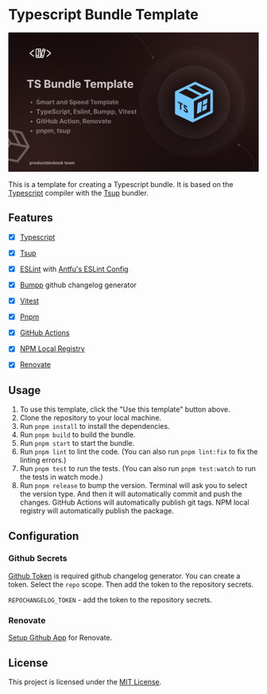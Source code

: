 # Typescript Bundle Template

![Typescript Bundle Template](https://github.com/productdevbookcom/assets/blob/main/ts-bundle-template.jpg?raw=true)


This is a template for creating a Typescript bundle. It is based on the [Typescript](https://www.typescriptlang.org/) compiler with the [Tsup](https://github.com/egoist/tsup) bundler.

## Features

- [x] [Typescript](https://www.typescriptlang.org/)
- [x] [Tsup](https://github.com/egoist/tsup)
- [x] [ESLint](https://eslint.org/) with [Antfu's ESLint Config](https://github.com/antfu/eslint-config)
- [x] [Bumpp](https://github.com/antfu/bumpp) github changelog generator
- [x] [Vitest](https://vitest.dev/)
- [x] [Pnpm](https://pnpm.io/)
- [x] [GitHub Actions]()
- [x] [NPM Local Registry]()
- [x] [Renovate]()


## Usage

1. To use this template, click the "Use this template" button above.
2. Clone the repository to your local machine.
3. Run `pnpm install` to install the dependencies.
4. Run `pnpm build` to build the bundle.
5. Run `pnpm start` to start the bundle.
6. Run `pnpm lint` to lint the code. (You can also run `pnpm lint:fix` to fix the linting errors.)
7. Run `pnpm test` to run the tests. (You can also run `pnpm test:watch` to run the tests in watch mode.)
8. Run `pnpm release` to bump the version. Terminal will ask you to select the version type. And then it will automatically commit and push the changes. GitHub Actions will automatically publish git tags. NPM local registry will automatically publish the package.

## Configuration

### Github Secrets

[Github Token](https://github.com/settings/tokens) is required github changelog generator. You can create a token.  Select the `repo` scope. Then add the token to the repository secrets. 

`REPOCHANGELOG_TOKEN` - add the token to the repository secrets.

### Renovate

[Setup Github App](https://github.com/apps/renovate) for Renovate.

## License

This project is licensed under the [MIT License](LICENSE).